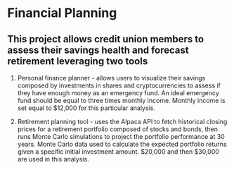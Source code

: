 # Financial Planning

## This project allows credit union members to assess their savings health and forecast retirement leveraging two tools

1. Personal finance planner -  allows users to visualize their savings composed by investments in shares and cryptocurrencies to assess if they have enough money as an emergency fund. An ideal emergency fund should be equal to three times monthly income. Monthly income is set equal to $12,000 for this particular analysis.

2. Retirement planning tool - uses the Alpaca API to fetch historical closing prices for a retirement portfolio composed of stocks and bonds, then runs Monte Carlo simulations to project the portfolio performance at 30 years. Monte Carlo data used to calculate the expected portfolio returns given a specific initial investment amount. $20,000 and then $30,000 are used in this analysis. 
